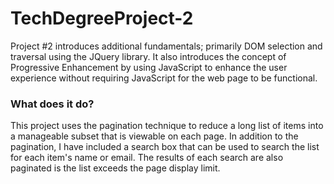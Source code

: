 # TechDegreeProject-2

Project #2 introduces additional fundamentals; primarily DOM selection and traversal using the JQuery library. It also introduces the concept of Progressive Enhancement by using JavaScript to enhance the user experience without requiring JavaScript for the web page to be functional.

### What does it do?

This project uses the pagination technique to reduce a long list of items into a manageable subset that is viewable on each page. In addition to the pagination, I have included a search box that can be used to search the list for each item's name or email. The results of each search are also paginated is the list exceeds the page display limit.
